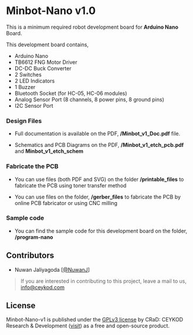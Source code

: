 
# Minbot-Nano v1.0

This is a minimum required robot development board for **Arduino Nano** Board.

This development board contains,
* Arduino Nano
* TB6612 FNG Motor Driver
* DC-DC Buck Converter
* 2 Switches
* 2 LED Indicators
* 1 Buzzer
* Bluetooth Socket (for HC-05, HC-06 modules)
* Analog Sensor Port (8 channels, 8 power pins, 8 ground pins)
* I2C Sensor Port

### Design Files

- Full documentation is available on the PDF, **/Minbot_v1_Doc.pdf** file.

- Schematics and PCB Diagrams on the PDF, **/Minbot_v1_etch_pcb.pdf** and **Minbot_v1_etch_schem**


### Fabricate the PCB

- You can use files (both PDF and SVG) on the folder **/printable_files** to fabricate the PCB using toner transfer method

- You can use files on the folder,  **/gerber_files** to fabricate the PCB by online PCB fabricator or using CNC milling

### Sample code

- You can find the sample code for this development board on the folder, **/program-nano** 

## Contributors

- Nuwan Jaliyagoda [[@NuwanJ](https://github.com/NuwanJ)]

>If you are interested in contributing to this project, leave a mail to us, info@ceykod.com 

## License

Minbot-Nano-v1 is published under the [GPLv3 license](https://github.com/ceykod/minbot-nano-v1/blob/master/LICENSE) by CRaD: CEYKOD Research & Development ([visit](https://crad.ceykod.com)) as a free and open-source product.
